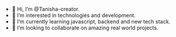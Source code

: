 - 👋 Hi, I’m @Tanisha-creator.
- 👀 I’m interested in technologies and development.
- 🌱 I’m currently learning javascript, backend and new tech stack.
- 💞️ I’m looking to collaborate on amazing real world projects.
